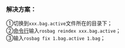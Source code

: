 ### 解决方案：

①切换到`xxx.bag.active`文件所在的目录下；  
②[命令行](https://so.csdn.net/so/search?q=%E5%91%BD%E4%BB%A4%E8%A1%8C&spm=1001.2101.3001.7020)输入`rosbag reindex xxx.bag.active`；  
③输入`rosbag fix 1.bag.active 1.bag`；